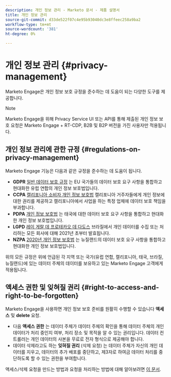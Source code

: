 ```yaml
---
description: 개인 정보 관리 - Marketo 문서 - 제품 설명서
title: 개인 정보 관리
source-git-commit: d33de522f07c4e95b93040dc3e8ffeec258a9ba2
workflow-type: tm+mt
source-wordcount: '381'
ht-degree: 0%

---
```


# 개인 정보 관리 {#privacy-management}

Marketo Engage은 개인 정보 보호 규정을 준수하는 데 도움이 되는 다양한 도구를 제공합니다.

>[!NOTE]
>
>Marketo Engage을 위해 Privacy Service UI 또는 API를 통해 제출된 개인 정보 보호 요청은 Marketo Engage + RT-CDP, B2B 및 B2P 버전을 가진 사용자만 적용됩니다.

## 개인 정보 관리에 관한 규정 {#regulations-on-privacy-management}

Marketo Engage 기능은 다음과 같은 규정을 준수하는 데 도움이 됩니다.

* **GDPR** [일반 데이터 보호 규정](https://ec.europa.eu/info/law/law-topic/data-protection/reform/what-does-general-data-protection-regulation-gdpr-govern_en) 는 EU 국가들의 데이터 보호 요구 사항을 통합하고 현대화한 유럽 연합의 개인 정보 보호법입니다.
* **CCPA** [캘리포니아 소비자 개인 정보 보호법](https://leginfo.legislature.ca.gov/faces/codes_displayText.xhtml?lawCode=CIV&amp;division=3.&amp;title=1.81.5.&amp;part=4.&amp;chapter=&amp;article=) 캘리포니아 거주자들에게 개인 정보에 대한 권리를 제공하고 캘리포니아에서 사업을 하는 특정 업체에 데이터 보호 책임을 부과합니다.
* **PDPA** [개인 정보 보호법](https://secureprivacy.ai/thailand-pdpa-summary-what-businesses-need-to-know/) 는 태국에 대한 데이터 보호 요구 사항을 통합하고 현대화한 개인 정보 보호법입니다.
* **LGPD** [레이 게랄 데 프로테카오 데 다도스](https://iapp.org/media/pdf/resource_center/Brazilian_General_Data_Protection_Law.pdf) 브라질에서 개인 데이터를 수집 또는 처리하는 모든 회사에 대해 2021년 초부터 발효됩니다.
* **NZPA** [2020년 개인 정보 보호법](https://www.privacy.org.nz/privacy-act-2020/privacy-act-2020/) 는 뉴질랜드의 데이터 보호 요구 사항을 통합하고 현대화한 개인 정보 보호법입니다.

위의 모든 규정은 위에 언급된 각 지역 또는 국가(유럽 연합, 캘리포니아, 태국, 브라질, 뉴질랜드)에 있는 데이터 주체의 데이터를 보유하고 있는 Marketo Engage 고객에게 적용됩니다.

## 액세스 권한 및 잊혀질 권리 {#right-to-access-and-right-to-be-forgotten}

Marketo Engage을 사용하면 개인 정보 보호 준비를 원활히 수행할 수 있습니다 **액세스** 및 **delete** 요청.

* 다음 **액세스 권한** 는 데이터 주체가 데이터 주체의 확인을 통해 데이터 주체의 개인 데이터가 처리 중인지 여부, 처리 장소 및 목적을 알 수 있는 권리입니다. 데이터 컨트롤러는 개인 데이터의 사본을 무료로 전자 형식으로 제공해야 합니다.
* 데이터 삭제라고도 하는 **잊혀질 권리** (삭제 요청) 는 데이터 주체가 자신의 개인 데이터를 지우고, 데이터의 추가 배포를 중단하고, 제3자로 하여금 데이터 처리를 중단하도록 할 수 있는 권한을 부여합니다.

액세스/삭제 요청을 만드는 방법과 요청을 처리하는 방법에 대해 알아보려면 [이 문서](/help/marketo/product-docs/core-marketo-concepts/miscellaneous/privacy-requests.md).
